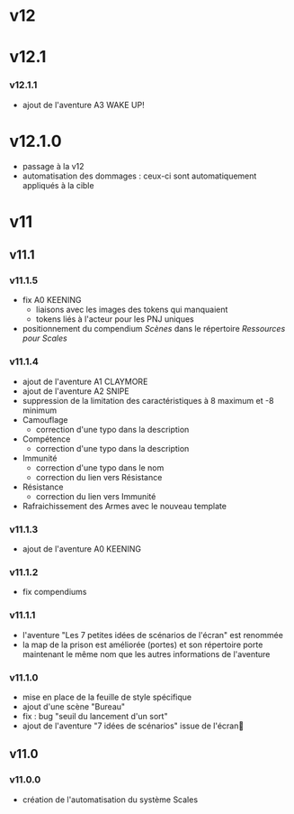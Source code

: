 # v12

# v12.1

### v12.1.1

* ajout de l'aventure A3 WAKE UP!

# v12.1.0

* passage à la v12
* automatisation des dommages : ceux-ci sont automatiquement appliqués à la cible

# v11

## v11.1

### v11.1.5

* fix A0 KEENING
   * liaisons avec les images des tokens qui manquaient
   * tokens liés à l'acteur pour les PNJ uniques
* positionnement du compendium *Scènes* dans le répertoire *Ressources pour Scales* 

### v11.1.4

* ajout de l'aventure A1 CLAYMORE
* ajout de l'aventure A2 SNIPE
* suppression de la limitation des caractéristiques à 8 maximum et -8 minimum
* Camouflage 
   * correction d'une typo dans la description 
* Compétence 
   * correction d'une typo dans la description 
* Immunité
   * correction d'une typo dans le nom
   * correction du lien vers Résistance  
* Résistance
   * correction du lien vers Immunité  
* Rafraichissement des Armes avec le nouveau template

### v11.1.3

* ajout de l'aventure A0 KEENING

### v11.1.2

* fix compendiums

### v11.1.1

* l'aventure "Les 7 petites idées de scénarios de l'écran" est renommée
* la map de la prison est améliorée (portes) et son répertoire porte maintenant le même nom que les autres informations de l'aventure

### v11.1.0

* mise en place de la feuille de style spécifique
* ajout d'une scène "Bureau"
* fix : bug "seuil du lancement d'un sort"
* ajout de l'aventure "7 idées de scénarios" issue de l'écran

## v11.0

### v11.0.0

* création de l'automatisation du système Scales

